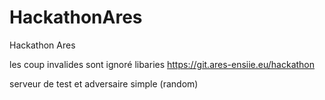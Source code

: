 # HackathonAres
Hackathon Ares

les coup invalides sont ignoré
libaries
https://git.ares-ensiie.eu/hackathon

serveur de test et adversaire simple (random)

